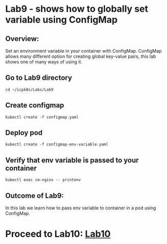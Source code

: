 # Lab9 - shows how to globally set variable using ConfigMap

## Overview:
Set an environment variable in your container with ConfigMap.
ConfigMap allows many different option for creating global key-value pairs, this lab shows one of many ways
of using it.

## Go to Lab9 directory
`cd ~/icpk8s/Labs/Lab9`

## Create configmap
`kubectl create -f configmap.yaml`

## Deploy pod
`kubectl create -f configmap-env-variable.yaml`

## Verify that env variable is passed to your container
`kubectl exec cm-nginx -- printenv`

## Outcome of Lab9:
In this lab we learn how to pass env variable to container in a pod using ConfigMap.

# Proceed to Lab10: [Lab10](../Lab10/README.md)
